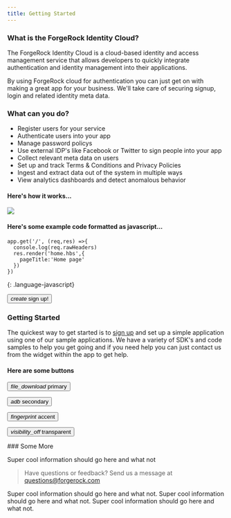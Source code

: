 ```yaml
---
title: Getting Started
---
```



### What is the ForgeRock Identity Cloud?

<!-- <img src="{{ site.baseurl }}/images/sample-people.png" alt="" class="float-right"> -->

The ForgeRock Identity Cloud is a cloud-based identity and access management service that allows developers to quickly integrate authentication and identity management into their applications.

By using ForgeRock cloud for authentication you can just get on with making a great app for your business. We'll take care of securing signup, login and related identity meta data.

### What can you do?

- Register users for your service
- Authenticate users into your app
- Manage password policys
- Use external IDP's like Facebook or Twitter to sign people into your app
- Collect relevant meta data on users
- Set up and track Terms & Conditions and Privacy Policies 
- Ingest and extract data out of the system in multiple ways
- View analytics dashboards and detect anomalous behavior


#### Here's how it works...

![](//placehold.it/800x300)

#### Here's some example code formatted as javascript...

```
app.get('/', (req,res) =>{
  console.log(req.rawHeaders)
  res.render('home.hbs',{
    pageTitle:'Home page'
  })
})
```
{: .language-javascript}




<button type="button" class="btn btn-primary"><i class="material-icons">create</i> sign up!</button>

### Getting Started

The quickest way to get started is to [sign up](http://forgerock.com/signup) and set up a simple application using one of our sample applications. We have a variety of SDK's and code samples to help you get going and if you need help you can just contact us from the widget within the app to get help.


#### Here are some buttons

<form action="{{ site.baseurl }}/signup/" method="get">

  <button type="button" class="btn btn-primary"><i class="material-icons">file_download</i> primary</button>

  <button type="button" class="btn btn-secondary"><i class="material-icons">adb</i> secondary</button>

  <button type="button" class="btn btn-accent"><i class="material-icons">fingerprint</i> accent</button>

  <button type="button" class="btn btn-transparent"><i class="material-icons">visibility_off</i> transparent</button>

</form>
### Some More

Super cool information should go here and what not


> Have questions or feedback? Send us a message at [questions@forgerock.com](mailto:questions@forgerock.com)


Super cool information should go here and what not. Super cool information should go here and what not. Super cool information should go here and what not.
